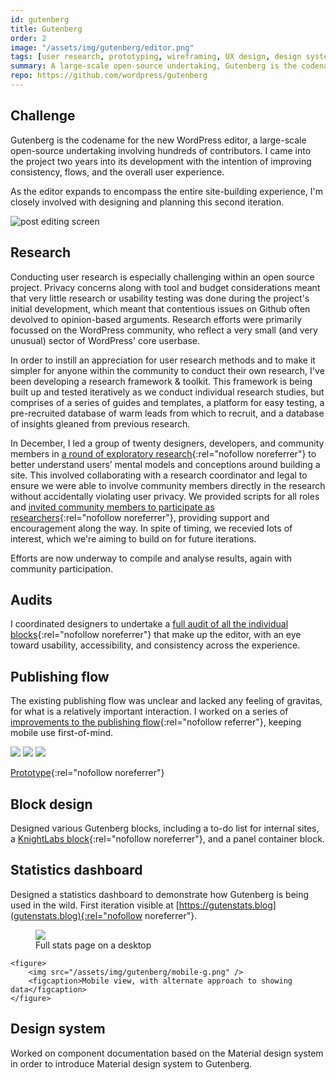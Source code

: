 ```yaml
---
id: gutenberg
title: Gutenberg
order: 2
image: "/assets/img/gutenberg/editor.png"
tags: [user research, prototyping, wireframing, UX design, design systems, documentation]
summary: A large-scale open-source undertaking, Gutenberg is the codename for both a new editor, and a fundamental change to the way that WordPress works.
repo: https://github.com/wordpress/gutenberg
---
```


## Challenge 

Gutenberg is the codename for the new WordPress editor, a large-scale open-source undertaking involving hundreds of contributors. I came into the project two years into its development with the intention of improving consistency, flows, and the overall user experience.

As the editor expands to encompass the entire site-building experience, I'm closely involved with designing and planning this second iteration.

![post editing screen](/assets/img/gutenberg/animated.gif)

## Research

Conducting user research is especially challenging within an open source project. Privacy concerns along with tool and budget considerations meant that very little research or usability testing was done during the project's initial development, which meant that contentious issues on Github often devolved to opinion-based arguments. Research efforts were primarily focussed on the WordPress community, who reflect a very small (and very unusual) sector of WordPress' core userbase.

In order to instill an appreciation for user research methods and to make it simpler for anyone within the community to conduct their own research, I've been developing a research framework & toolkit. This framework is being built up and tested iteratively as we conduct individual research studies, but comprises of a series of guides and templates, a platform for easy testing, a pre-recruited database of warm leads from which to recruit, and a database of insights gleaned from previous research.

In December, I led a group of twenty designers, developers, and community members in [a round of exploratory research](https://make.wordpress.org/design/2018/11/19/two-ways-to-get-involved-in-gutenberg-user-research/){:rel="nofollow noreferrer"} to better understand users’ mental models and conceptions around building a site. This involved collaborating with a research coordinator and legal to ensure we were able to involve community members directly in the research without accidentally violating user privacy. We provided scripts for all roles and [invited community members to participate as researchers](https://make.wordpress.org/design/2018/11/19/two-ways-to-get-involved-in-gutenberg-user-research/){:rel="nofollow noreferrer"}, providing support and encouragement along the way. In spite of timing, we recevied lots of interest, which we're aiming to build on for future iterations.

Efforts are now underway to compile and analyse results, again with community participation.


## Audits

I coordinated designers to undertake a [full audit of all the individual blocks](https://github.com/WordPress/gutenberg/projects/19){:rel="nofollow noreferrer"} that make up the editor, with an eye toward usability, accessibility, and consistency across the experience.

## Publishing flow

The existing publishing flow was unclear and lacked any feeling of gravitas, for what is a relatively important interaction. I worked on a series of [improvements to the publishing flow](https://github.com/WordPress/gutenberg/issues/7602){:rel="nofollow referrer"}, keeping mobile use first-of-mind.


<div class="portfolio-sequence">
	<img src="/assets/img/gutenberg/pubflow1.png" class="noshadow double-width" />
	<img src="/assets/img/gutenberg/pubflow2.png" class="noshadow double-width" />
	<img src="/assets/img/gutenberg/publishing-flow.gif" class="double-height" />
</div>

[Prototype](https://automattic.invisionapp.com/share/DGNHVJ5ZKBC#/){:rel="nofollow noreferrer"}


## Block design

Designed various Gutenberg blocks, including a to-do list for internal sites, a [KnightLabs block](https://github.com/mkaz/juxtapose-block/issues/1){:rel="nofollow noreferrer"}, and a panel container block.

## Statistics dashboard

Designed a statistics dashboard to demonstrate how Gutenberg is being used in the wild. First iteration visible at [https://gutenstats.blog](gutenstats.blog){:rel="nofollow noreferrer"}.

<div class="portfolio-sequence">
	<figure class="double-size">
		<img src="/assets/img/gutenberg/stats-desktop.png" />
		<figcaption>Full stats page on a desktop</figcaption>
	</figure>

	<figure>
		<img src="/assets/img/gutenberg/mobile-g.png" />
		<figcaption>Mobile view, with alternate approach to showing data</figcaption>
	</figure>
</div>

## Design system

Worked on component documentation based on the Material design system in order to introduce Material design system to Gutenberg.
